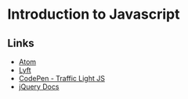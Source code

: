 # Introduction to Javascript

## Links
* [Atom](https://atom.io/)
* [Lyft](https://www.lyft.com/)
* [CodePen - Traffic Light JS](http://codepen.io/nevan/pen/shtLA)
* [jQuery Docs](http://api.jquery.com/)
